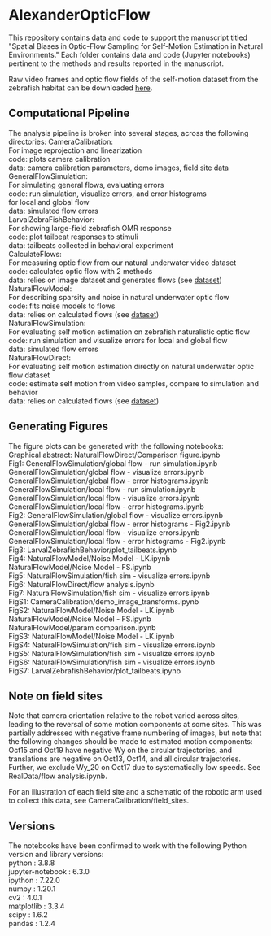 # AlexanderOpticFlow

This repository contains data and code to support the manuscript titled "Spatial Biases in Optic-Flow Sampling for Self-Motion Estimation in Natural Environments." Each folder contains data and code (Jupyter notebooks) pertinent to the methods and results reported in the manuscript. 

Raw video frames and optic flow fields of the self-motion dataset from the zebrafish habitat can be downloaded [here](10.5281/zenodo.6604547).

## Computational Pipeline

The analysis pipeline is broken into several stages, across the following directories:
	CameraCalibration:  
		For image reprojection and linearization  
		code:	plots camera calibration  
		data:	camera calibration parameters, demo images, field site data  
	GeneralFlowSimulation:	  
		For simulating general flows, evaluating errors  
		code:	run simulation, visualize errors, and error histograms  
			for local and global flow  
		data:	simulated flow errors  
	LarvalZebraFishBehavior:  
		For showing large-field zebrafish OMR response  
		code: 	plot tailbeat responses to stimuli  
		data:	tailbeats collected in behavioral experiment  
	CalculateFlows:  
		For measuring optic flow from our natural underwater video dataset  
		code: 	calculates optic flow with 2 methods  
		data:	relies on image dataset and generates flows (see [dataset](10.5281/zenodo.6604547))  
	NaturalFlowModel:  
		For describing sparsity and noise in natural underwater optic flow  
		code:	fits noise models to flows  
		data:	relies on calculated flows (see [dataset](10.5281/zenodo.6604547))  
	NaturalFlowSimulation:  
		For evaluating self motion estimation on zebrafish naturalistic optic flow  
		code: 	run simulation and visualize errors for local and global flow  
		data:	simulated flow errors  
	NaturalFlowDirect:  
		For evaluating self motion estimation directly on natural underwater optic flow dataset  
		code:	estimate self motion from video samples, compare to simulation and behavior  
		data:	relies on calculated flows (see [dataset](10.5281/zenodo.6604547))  
		

## Generating Figures

The figure plots can be generated with the following notebooks:  
	Graphical abstract:	NaturalFlowDirect/Comparison figure.ipynb  
	Fig1:			GeneralFlowSimulation/global flow - run simulation.ipynb  
				GeneralFlowSimulation/global flow - visualize errors.ipynb  
				GeneralFlowSimulation/global flow - error histograms.ipynb  
				GeneralFlowSimulation/local flow - run simulation.ipynb  
				GeneralFlowSimulation/local flow - visualize errors.ipynb  
				GeneralFlowSimulation/local flow - error histograms.ipynb  
	Fig2:			GeneralFlowSimulation/global flow - visualize errors.ipynb  
				GeneralFlowSimulation/global flow - error histograms - Fig2.ipynb  
				GeneralFlowSimulation/local flow - visualize errors.ipynb  
				GeneralFlowSimulation/local flow - error histograms - Fig2.ipynb  
	Fig3: 			LarvalZebrafishBehavior/plot_tailbeats.ipynb  
	Fig4:			NaturalFlowModel/Noise Model - LK.ipynb   
				NaturalFlowModel/Noise Model - FS.ipynb   
	Fig5:			NaturalFlowSimulation/fish sim - visualize errors.ipynb  
	Fig6:			NaturalFlowDirect/flow analysis.ipynb  
	Fig7:			NaturalFlowSimulation/fish sim - visualize errors.ipynb  
	FigS1:			CameraCalibration/demo_image_transforms.ipynb  
	FigS2:			NaturalFlowModel/Noise Model - LK.ipynb   
				NaturalFlowModel/Noise Model - FS.ipynb   
				NaturalFlowModel/param comparison.ipynb  
	FigS3:			NaturalFlowModel/Noise Model - LK.ipynb  
	FigS4:			NaturalFlowSimulation/fish sim - visualize errors.ipynb  
	FigS5:			NaturalFlowSimulation/fish sim - visualize errors.ipynb  
	FigS6:			NaturalFlowSimulation/fish sim - visualize errors.ipynb  
	FigS7: 			LarvalZebrafishBehavior/plot_tailbeats.ipynb  	


## Note on field sites

Note that camera orientation relative to the robot varied across sites, leading to the reversal of some motion components at some sites. This was partially addressed with negative frame numbering of images, but note that the following changes should be made to estimated motion components: Oct15 and Oct19 have negative Wy on the circular trajectories, and translations are negative on Oct13, Oct14, and all circular trajectories. Further, we exclude Wy_20 on Oct17 due to systematically low speeds. See RealData/flow analysis.ipynb.

For an illustration of each field site and a schematic of the robotic arm used to collect this data, see CameraCalibration/field_sites.

## Versions

The notebooks have been confirmed to work with the following Python version and library versions:  
	python		 : 3.8.8  
	jupyter-notebook : 6.3.0  
	ipython          : 7.22.0  
	numpy		 : 1.20.1  
	cv2		 : 4.0.1  
	matplotlib	 : 3.3.4  
	scipy		 : 1.6.2  
	pandas		 : 1.2.4  